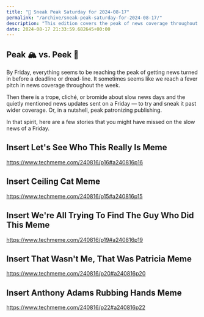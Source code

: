 ```yaml
---
title: "🔮 Sneak Peak Saturday for 2024-08-17"
permalink: "/archive/sneak-peak-saturday-for-2024-08-17/"
description: "This edition covers the peak of news coverage throughout the week, including sneaky Friday news updates."
date: 2024-08-17 21:33:59.682645+00:00
---
```


<!-- buttondown-editor-mode: plaintext --><h2 style="text-align: start">Peak 🏔️ vs. Peek 👀</h2><p style="text-align: start">By Friday, everything seems to be reaching the peak of getting news turned in before a deadline or dread-line. It sometimes seems like we reach a fever pitch in news coverage throughout the week.</p><p style="text-align: start">Then there is a trope, cliché, or bromide about slow news days and the quietly mentioned news updates sent on a Friday — to try and sneak it past wider coverage. Or, in a nutshell, peak patronizing publishing.</p><p style="text-align: start">In that spirit, here are a few stories that you might have missed on the slow news of a Friday.</p><h2>Insert Let's See Who This Really Is Meme</h2><p><a target="_blank" rel="noopener noreferrer nofollow" href="https://www.techmeme.com/240816/p16#a240816p16">https://www.techmeme.com/240816/p16#a240816p16</a></p><h2>Insert Ceiling Cat Meme</h2><p><a target="_blank" rel="noopener noreferrer nofollow" href="https://www.techmeme.com/240816/p15#a240816p15">https://www.techmeme.com/240816/p15#a240816p15</a></p><h2>Insert We're All Trying To Find The Guy Who Did This Meme</h2><p><a target="_blank" rel="noopener noreferrer nofollow" href="https://www.techmeme.com/240816/p19#a240816p19">https://www.techmeme.com/240816/p19#a240816p19</a></p><h2>Insert That Wasn't Me, That Was Patricia Meme</h2><p><a target="_blank" rel="noopener noreferrer nofollow" href="https://www.techmeme.com/240816/p20#a240816p20">https://www.techmeme.com/240816/p20#a240816p20</a></p><h2>Insert Anthony Adams Rubbing Hands Meme</h2><p><a target="_blank" rel="noopener noreferrer nofollow" href="https://www.techmeme.com/240816/p22#a240816p22">https://www.techmeme.com/240816/p22#a240816p22</a></p><p></p><p></p><p></p>